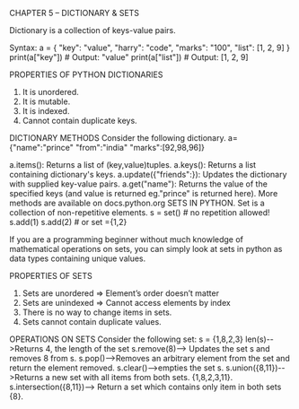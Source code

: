 CHAPTER 5 – DICTIONARY & SETS

Dictionary is a collection of keys-value pairs.

Syntax:
a = {
"key": "value",
"harry": "code",
"marks": "100",
"list": [1, 2, 9]
}
print(a["key"]) # Output: "value"
print(a["list"]) # Output: [1, 2, 9]

PROPERTIES OF PYTHON DICTIONARIES
1. It is unordered.
2. It is mutable.
3. It is indexed.
4. Cannot contain duplicate keys.

DICTIONARY METHODS
Consider the following dictionary.
a={"name":"prince"
"from":"india"
"marks":[92,98,96]}

a.items(): Returns a list of (key,value)tuples.
a.keys(): Returns a list containing dictionary's keys.
a.update({"friends":}): Updates the dictionary with supplied key-value pairs.
a.get("name"): Returns the value of the specified keys (and value is returned
eg."prince" is returned here).
More methods are available on docs.python.org
SETS IN PYTHON.
Set is a collection of non-repetitive elements.
s = set() # no repetition allowed!
s.add(1)
s.add(2) # or set ={1,2}

If you are a programming beginner without much knowledge of mathematical
operations on sets, you can simply look at sets in python as data types containing
unique values.

PROPERTIES OF SETS
1. Sets are unordered => Element’s order doesn’t matter
2. Sets are unindexed => Cannot access elements by index
3. There is no way to change items in sets.
4. Sets cannot contain duplicate values.

OPERATIONS ON SETS
Consider the following set:
s = {1,8,2,3}
len(s)-->Returns 4, the length of the set
s.remove(8)--> Updates the set s and removes 8 from s.
s.pop()-->Removes an arbitrary element from the set and return the element
removed.
s.clear()-->empties the set s.
s.union({8,11})-->Returns a new set with all items from both sets. {1,8,2,3,11}.
s.intersection({8,11})--> Return a set which contains only item in both sets {8}.